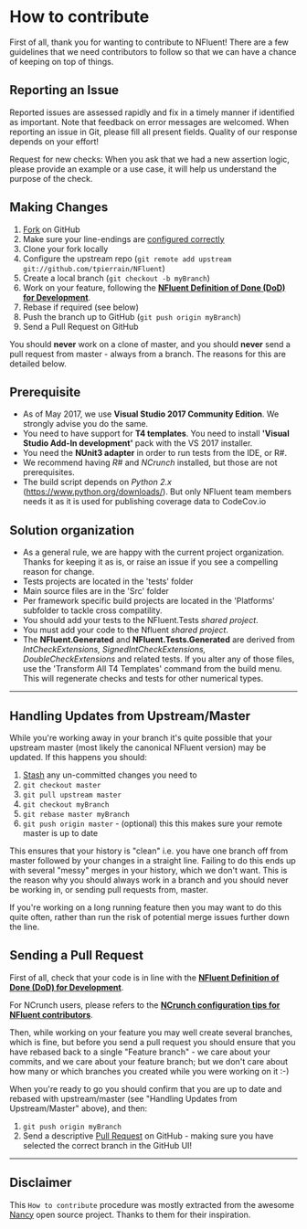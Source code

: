 # How to contribute

First of all, thank you for wanting to contribute to NFluent! 
There are a few guidelines that we need contributors to follow so that we can have a chance of keeping on top of things.


## Reporting an Issue

Reported issues are assessed rapidly and fix in a timely manner if identified as important. Note that feedback on error messages are welcomed.
When reporting an issue in Git, please fill all present fields. Quality of our response depends on your effort!

Request for new checks:
When you ask that we had a new assertion logic, please provide an example or a use case, it will help us understand the purpose of the check. 

## Making Changes


1. [Fork](http://help.github.com/forking/) on GitHub
1. Make sure your line-endings are [configured correctly](https://github.com/NancyFx/Nancy/wiki/Make-sure-line-endings-doesn%27t-bite-you)
1. Clone your fork locally
1. Configure the upstream repo (`git remote add upstream git://github.com/tpierrain/NFluent`)
1. Create a local branch (`git checkout -b myBranch`)
1. Work on your feature, following the __[NFluent Definition of Done (DoD) for Development](./DevDoD.md)__.
1. Rebase if required (see below)
1. Push the branch up to GitHub (`git push origin myBranch`)
1. Send a Pull Request on GitHub

You should **never** work on a clone of master, and you should **never** send a pull request from master - always from a branch. The reasons for this are detailed below.

## Prerequisite
- As of May 2017, we use **Visual Studio 2017 Community Edition**. We strongly advise you do the same.
- You need to have support for **T4 templates**. You need to install **'Visual Studio Add-In development'** pack with the VS 2017 installer.  
- You need the **NUnit3 adapter** in order to run tests from the IDE, or R#.
- We recommend having *R#* and *NCrunch* installed, but those are not prerequisites.
- The build script depends on *Python 2.x* (https://www.python.org/downloads/). But only NFluent team members needs it as it is used for publishing coverage data to CodeCov.io

## Solution organization
 - As a general rule, we are happy with the current project organization. Thanks for keeping it as is, or raise an issue if you see a compelling reason for change.
 - Tests projects are located in the 'tests' folder
 - Main source files are in the 'Src' folder
 - Per framework specific build projects are located in the 'Platforms' subfolder to tackle cross compatility. 
 - You should add your tests to the NFluent.Tests *shared project*.
 - You must add your code to the Nfluent *shared project*.
 - The **NFluent.Generated** and **NFluent.Tests.Generated** are derived from *IntCheckExtensions, SignedIntCheckExtensions, DoubleCheckExtensions* and related tests. If you alter any of those files, use the 'Transform All T4 Templates' command from the build menu. This will regenerate checks and tests for other numerical types. 
---

## Handling Updates from Upstream/Master

While you're working away in your branch it's quite possible that your upstream master (most likely the canonical NFluent version) may be updated. If this happens you should:

1. [Stash](http://progit.org/book/ch6-3.html) any un-committed changes you need to
1. `git checkout master`
1. `git pull upstream master`
1. `git checkout myBranch`
1. `git rebase master myBranch`
1. `git push origin master` - (optional) this this makes sure your remote master is up to date

This ensures that your history is "clean" i.e. you have one branch off from master followed by your changes in a straight line. Failing to do this ends up with several "messy" merges in your history, which we don't want. This is the reason why you should always work in a branch and you should never be working in, or sending pull requests from, master.

If you're working on a long running feature then you may want to do this quite often, rather than run the risk of potential merge issues further down the line.

## Sending a Pull Request

First of all, check that your code is in line with the __[NFluent Definition of Done (DoD) for Development](./DevDoD.md)__.

For NCrunch users, please refers to the __[NCrunch configuration tips for NFluent contributors](./ForNCrunchUsers.md)__.

Then, while working on your feature you may well create several branches, which is fine, but before you send a pull request you should ensure that you have rebased back to a single "Feature branch" - we care about your commits, and we care about your feature branch; but we don't care about how many or which branches you created while you were working on it :-)

When you're ready to go you should confirm that you are up to date and rebased with upstream/master (see "Handling Updates from Upstream/Master" above), and then:

1. `git push origin myBranch`
1. Send a descriptive [Pull Request](http://help.github.com/pull-requests/) on GitHub - making sure you have selected the correct branch in the GitHub UI!

- - - 

## Disclaimer

This `How to contribute` procedure was mostly extracted from the awesome [Nancy](https://github.com/NancyFx/Nancy) open source project.
Thanks to them for their inspiration.
